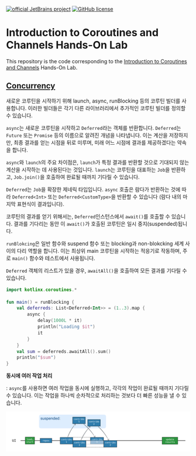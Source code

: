 [![official JetBrains project](https://jb.gg/badges/official.svg)](https://confluence.jetbrains.com/display/ALL/JetBrains+on+GitHub)
[![GitHub license](https://img.shields.io/badge/license-Apache%20License%202.0-blue.svg?style=flat)](https://www.apache.org/licenses/LICENSE-2.0)

# Introduction to Coroutines and Channels Hands-On Lab

This repository is the code corresponding to the
[Introduction to Coroutines and Channels](https://play.kotlinlang.org/hands-on/Introduction%20to%20Coroutines%20and%20Channels/01_Introduction)
Hands-On Lab.

## [Concurrency](https://kotlinlang.org/docs/coroutines-and-channels.html#concurrency)

새로운 코루틴을 시작하기 위해 launch, async, runBlocking 등의 코루틴 빌더를 사용합니다. 이러한 빌더들은 각기 다른 라이브러리에서 추가적인 코루틴 빌더를 정의할 수 있습니다.

`async`는 새로운 코루틴을 시작하고 `Deferred`라는 객체를 반환합니다. `Deferred`는 `Future` 또는 `Promise` 등의 이름으로 알려진 개념을 나타냅니다. 이는 계산을 저장하지만, 최종
결과를 얻는 시점을 뒤로 미루며, 미래 어느 시점에 결과를 제공하겠다는 약속을 합니다.

`async`와 `launch`의 주요 차이점은, `launch`가 특정 결과를 반환할 것으로 기대되지 않는 계산을 시작하는 데 사용된다는 것입니다. `launch`는 코루틴을 대표하는 `Job`을
반환하고, `Job.join()`을 호출하여 완료될 때까지 기다릴 수 있습니다.

`Deferred`는 `Job`을 확장한 제네릭 타입입니다. `async` 호출은 람다가 반환하는 것에 따라 `Deferred<Int>` 또는 `Deferred<CustomType>`을 반환할 수 있습니다 (람다
내의 마지막 표현식이 결과입니다).

코루틴의 결과를 얻기 위해서는, `Deferred`인스턴스에서 `await()`를 호출할 수 있습니다. 결과를 기다리는 동안 이 `await()`가 호출된 코루틴은 일시 중지(suspended)됩니다.

`runBlokcing`은 일반 함수와 suspend 함수 또는 blocking과 non-blokcking 세계 사이의 다리 역할을 합니다. 이는 최상위 main 코루틴을 시작하는 적응기로 작동하며,
주로 `main()` 함수와 테스트에서 사용됩니다.

`Deferred` 객체의 리스트가 있을 경우, `awaitAll()`을 호출하여 모든 결과를 기다릴 수 있습니다.

```kotlin
import kotlinx.coroutines.*

fun main() = runBlocking {
    val deferreds: List<Deferred<Int>> = (1..3).map {
        async {
            delay(1000L * it)
            println("Loading $it")
            it
        }
    }
    val sum = deferreds.awaitAll().sum()
    println("$sum")
}
```

**동시에 여러 작업 처리**

: `async`를 사용하면 여러 작업을 동시에 실행하고, 각각의 작업이 완료될 때까지 기다릴 수 있습니다. 이는 작업을 하나씩 순차적으로 처리하는 것보다 더 빠른 성능을 낼 수 있습니다.

![Concurrency](images/concurrency.png)